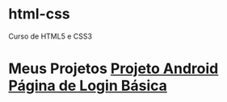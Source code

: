 # html-css
 Curso de HTML5 e CSS3

<h1>Meus Projetos</h 1>
<a href="https://roberthdasilva.github.io/html-css/desafios/d010">Projeto Android</a>
<a href="https://roberthdasilva.github.io/projetos/pagina-login/index.html">Página de Login Básica</a>
